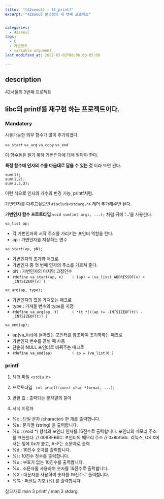 ```yaml
---
title:  "[42seoul] - ft_printf"
excerpt: "42seoul 본과정의 세 번째 프로젝트"


categories:
  - 42seoul
tags:
  - C
  - 가변인자
  - variable argument
last_modified_at: 2022-03-02T08:06:00-05:00

---
```


## description
42서울의 3번째 프로젝트

libc의 printf를 재구현 하는 프로젝트이다.
---

### Mandatory
사용가능한 외부 함수가 많이 추가되었다.

```va_start``` ```va_arg``` ```va_copy``` ```va_end```

이 함수들을 알기 위해 가변인자에 대해 알아야 한다.

**특정 함수에 인자의 수를 마음대로 담을 수 있는 것** 이라 보면 된다.

```
sum(1);
sum(1,2);
sum(1,2,3);
```
이런 식으로 인자의 개수의 변경 가능, printf처럼.

가변인자를 다루고싶으면 ```#include<stdarg.h>``` 헤더 추가해주면 된다.

**가변인자 함수 프로토타입**
```void sum(int args, ...);``` 처럼 뒤에 '...'을 사용한다.


```va_list ap;```
- 각 가변인자의 시작 주소를 가리키는 포인터 역할을 한다.
- ap : 가변인자를 저장하는 변수


```va_start(ap, pN);```
- 가변인자의 초기화 매크로
- 가변인자 중 첫 번째 인자의 주소를 가르쳐 준다.
- pN : 가변인자의 마지막 고정인수
- ```#define va_start(ap, v)    ( (ap) = (va_list)_ADDRESSOF(v) + _INTSIZEOF(v) )```


```va_arg(ap, type);```
- 가변인자의 값을 가져오는 매크로
- type : 가져올 변수의 type을 지정
- ```#define va_arg(ap, t)      ( *(t *)((ap += -INTSIZEOF(t)) - _INTSIZEOF(t)) )```

```va_end(ap);```
- ap(va_list)에 들어있는 포인터를 참조하여 초기화하는 매크로
- 가변인자 변수를 끝낼 때 사용
- 단순히 NULL 포인터로 바꿔주는 매크로
- ```#define va_end(ap)         ( ap = (va_list)0 )```

### printf

1. 헤더 파일
```<stdio.h>```

2. 프로토타입
``` int printf(const char *format, ...);```

3. 반환 값 : 출력되는 문자열의 길이

4. 서식 지정자
- %c : 단일 문자 (character) 한 개를 출력합니다.
- %s : 문자열 (string) 을 출력합니다.
- %p : (void *) 형식의 포인터 인자를 16진수로 출력합니다.
       포인터의 메모리 주소를 표현한다.
       // 008BFB6C: 포인터의 메모리 주소
       // 0x8bfb6c: 리눅스, OS X에서는 앞에 0x가 붙고, A~F는 소문자로 출력
- %d : 10진수 숫자를 출력합니다.
- %i : 10진수 정수를 출력합니다.
- %u : 부호가 없는 10진수를 출력합니다.
- %x : 소문자를 사용하여 숫자를 16진수로 출력합니다.
- %X : 대문자를 사용하여 숫자를 16진수로 출력합니다.
- %% : 퍼센트 기호 (%) 를 출력합니다.

참고자료 man 3 printf / man 3 stdarg

